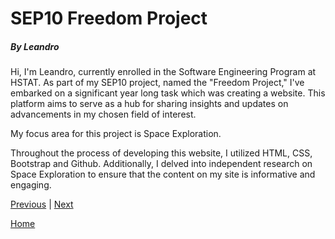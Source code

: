# SEP10 Freedom Project
##### By Leandro

Hi, I'm Leandro, currently enrolled in the Software Engineering Program at HSTAT. As part of my SEP10 project, named the "Freedom Project," I've embarked on a significant year long task which was creating a website. This platform aims to serve as a hub for sharing insights and updates on advancements in my chosen field of interest.

My focus area for this project is Space Exploration.

Throughout the process of developing this website, I utilized HTML, CSS, Bootstrap and Github. Additionally, I delved into independent research on Space Exploration to ensure that the content on my site is informative and engaging.

[Previous](entry03.md) | [Next](entry05.md)

[Home](../README.md)
